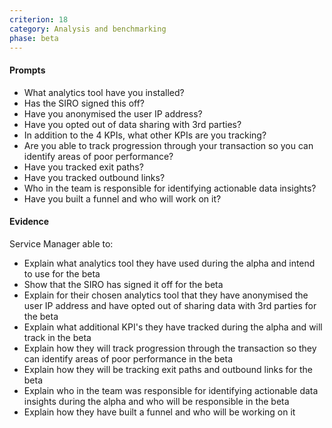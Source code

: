 ```yaml
---
criterion: 18
category: Analysis and benchmarking
phase: beta
---
```


#### Prompts

* What analytics tool have you installed?
* Has the SIRO signed this off?
* Have you anonymised the user IP address?
* Have you opted out of data sharing with 3rd parties?
* In addition to the 4 KPIs, what other KPIs are you tracking?
* Are you able to track progression through your transaction so you can identify areas of poor performance?
* Have you tracked exit paths?
* Have you tracked outbound links?
* Who in the team is responsible for identifying actionable data insights?
* Have you built a funnel and who will work on it?


#### Evidence

Service Manager able to:

* Explain what analytics tool they have used during the alpha and intend to use for the beta
* Show that the SIRO has signed it off for the beta
* Explain for their chosen analytics tool that they have anonymised the user IP address and have opted out of sharing data with 3rd parties for the beta
* Explain what additional KPI's they have tracked during the alpha and will track in the beta
* Explain how they will track progression through the transaction so they can identify areas of poor performance in the beta
* Explain how they will be tracking exit paths and outbound links for the beta
* Explain who in the team was responsible for identifying actionable data insights during the alpha and who will be responsible in the beta
* Explain how they have built a funnel and who will be working on it
